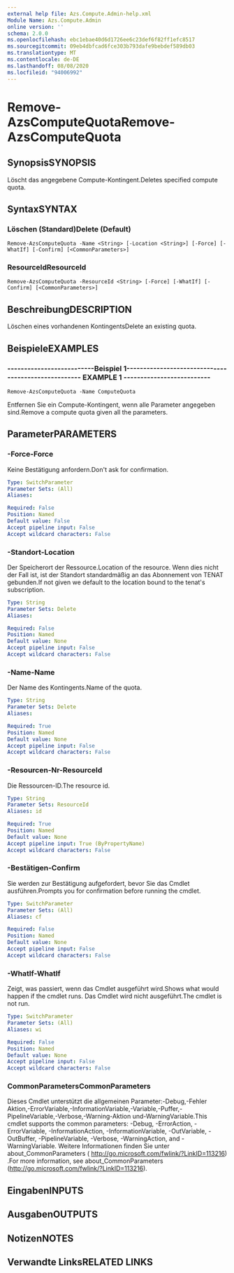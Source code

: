 ```yaml
---
external help file: Azs.Compute.Admin-help.xml
Module Name: Azs.Compute.Admin
online version: ''
schema: 2.0.0
ms.openlocfilehash: ebc1ebae40d6d1726ee6c23def6f82ff1efc8517
ms.sourcegitcommit: 09eb4dbfcad6fce303b793dafe9bebdef589db03
ms.translationtype: MT
ms.contentlocale: de-DE
ms.lasthandoff: 08/08/2020
ms.locfileid: "94006992"
---
```

# <span data-ttu-id="1f4e5-101">Remove-AzsComputeQuota</span><span class="sxs-lookup"><span data-stu-id="1f4e5-101">Remove-AzsComputeQuota</span></span>

## <span data-ttu-id="1f4e5-102">Synopsis</span><span class="sxs-lookup"><span data-stu-id="1f4e5-102">SYNOPSIS</span></span>
<span data-ttu-id="1f4e5-103">Löscht das angegebene Compute-Kontingent.</span><span class="sxs-lookup"><span data-stu-id="1f4e5-103">Deletes specified compute quota.</span></span>

## <span data-ttu-id="1f4e5-104">Syntax</span><span class="sxs-lookup"><span data-stu-id="1f4e5-104">SYNTAX</span></span>

### <span data-ttu-id="1f4e5-105">Löschen (Standard)</span><span class="sxs-lookup"><span data-stu-id="1f4e5-105">Delete (Default)</span></span>
```
Remove-AzsComputeQuota -Name <String> [-Location <String>] [-Force] [-WhatIf] [-Confirm] [<CommonParameters>]
```

### <span data-ttu-id="1f4e5-106">ResourceId</span><span class="sxs-lookup"><span data-stu-id="1f4e5-106">ResourceId</span></span>
```
Remove-AzsComputeQuota -ResourceId <String> [-Force] [-WhatIf] [-Confirm] [<CommonParameters>]
```

## <span data-ttu-id="1f4e5-107">Beschreibung</span><span class="sxs-lookup"><span data-stu-id="1f4e5-107">DESCRIPTION</span></span>
<span data-ttu-id="1f4e5-108">Löschen eines vorhandenen Kontingents</span><span class="sxs-lookup"><span data-stu-id="1f4e5-108">Delete an existing quota.</span></span>

## <span data-ttu-id="1f4e5-109">Beispiele</span><span class="sxs-lookup"><span data-stu-id="1f4e5-109">EXAMPLES</span></span>

### <span data-ttu-id="1f4e5-110">--------------------------Beispiel 1--------------------------</span><span class="sxs-lookup"><span data-stu-id="1f4e5-110">-------------------------- EXAMPLE 1 --------------------------</span></span>
```
Remove-AzsComputeQuota -Name ComputeQuota
```

<span data-ttu-id="1f4e5-111">Entfernen Sie ein Compute-Kontingent, wenn alle Parameter angegeben sind.</span><span class="sxs-lookup"><span data-stu-id="1f4e5-111">Remove a compute quota given all the parameters.</span></span>

## <span data-ttu-id="1f4e5-112">Parameter</span><span class="sxs-lookup"><span data-stu-id="1f4e5-112">PARAMETERS</span></span>

### <span data-ttu-id="1f4e5-113">-Force</span><span class="sxs-lookup"><span data-stu-id="1f4e5-113">-Force</span></span>
<span data-ttu-id="1f4e5-114">Keine Bestätigung anfordern.</span><span class="sxs-lookup"><span data-stu-id="1f4e5-114">Don't ask for confirmation.</span></span>

```yaml
Type: SwitchParameter
Parameter Sets: (All)
Aliases: 

Required: False
Position: Named
Default value: False
Accept pipeline input: False
Accept wildcard characters: False
```

### <span data-ttu-id="1f4e5-115">-Standort</span><span class="sxs-lookup"><span data-stu-id="1f4e5-115">-Location</span></span>
<span data-ttu-id="1f4e5-116">Der Speicherort der Ressource.</span><span class="sxs-lookup"><span data-stu-id="1f4e5-116">Location of the resource.</span></span> <span data-ttu-id="1f4e5-117">Wenn dies nicht der Fall ist, ist der Standort standardmäßig an das Abonnement von TENAT gebunden.</span><span class="sxs-lookup"><span data-stu-id="1f4e5-117">If not given we default to the location bound to the tenat's subscription.</span></span>

```yaml
Type: String
Parameter Sets: Delete
Aliases: 

Required: False
Position: Named
Default value: None
Accept pipeline input: False
Accept wildcard characters: False
```

### <span data-ttu-id="1f4e5-118">-Name</span><span class="sxs-lookup"><span data-stu-id="1f4e5-118">-Name</span></span>
<span data-ttu-id="1f4e5-119">Der Name des Kontingents.</span><span class="sxs-lookup"><span data-stu-id="1f4e5-119">Name of the quota.</span></span>

```yaml
Type: String
Parameter Sets: Delete
Aliases: 

Required: True
Position: Named
Default value: None
Accept pipeline input: False
Accept wildcard characters: False
```

### <span data-ttu-id="1f4e5-120">-Resourcen-Nr</span><span class="sxs-lookup"><span data-stu-id="1f4e5-120">-ResourceId</span></span>
<span data-ttu-id="1f4e5-121">Die Ressourcen-ID.</span><span class="sxs-lookup"><span data-stu-id="1f4e5-121">The resource id.</span></span>

```yaml
Type: String
Parameter Sets: ResourceId
Aliases: id

Required: True
Position: Named
Default value: None
Accept pipeline input: True (ByPropertyName)
Accept wildcard characters: False
```

### <span data-ttu-id="1f4e5-122">-Bestätigen</span><span class="sxs-lookup"><span data-stu-id="1f4e5-122">-Confirm</span></span>
<span data-ttu-id="1f4e5-123">Sie werden zur Bestätigung aufgefordert, bevor Sie das Cmdlet ausführen.</span><span class="sxs-lookup"><span data-stu-id="1f4e5-123">Prompts you for confirmation before running the cmdlet.</span></span>

```yaml
Type: SwitchParameter
Parameter Sets: (All)
Aliases: cf

Required: False
Position: Named
Default value: None
Accept pipeline input: False
Accept wildcard characters: False
```

### <span data-ttu-id="1f4e5-124">-WhatIf</span><span class="sxs-lookup"><span data-stu-id="1f4e5-124">-WhatIf</span></span>
<span data-ttu-id="1f4e5-125">Zeigt, was passiert, wenn das Cmdlet ausgeführt wird.</span><span class="sxs-lookup"><span data-stu-id="1f4e5-125">Shows what would happen if the cmdlet runs.</span></span>
<span data-ttu-id="1f4e5-126">Das Cmdlet wird nicht ausgeführt.</span><span class="sxs-lookup"><span data-stu-id="1f4e5-126">The cmdlet is not run.</span></span>

```yaml
Type: SwitchParameter
Parameter Sets: (All)
Aliases: wi

Required: False
Position: Named
Default value: None
Accept pipeline input: False
Accept wildcard characters: False
```

### <span data-ttu-id="1f4e5-127">CommonParameters</span><span class="sxs-lookup"><span data-stu-id="1f4e5-127">CommonParameters</span></span>
<span data-ttu-id="1f4e5-128">Dieses Cmdlet unterstützt die allgemeinen Parameter:-Debug,-Fehler Aktion,-ErrorVariable,-InformationVariable,-Variable,-Puffer,-PipelineVariable,-Verbose,-Warning-Aktion und-WarningVariable.</span><span class="sxs-lookup"><span data-stu-id="1f4e5-128">This cmdlet supports the common parameters: -Debug, -ErrorAction, -ErrorVariable, -InformationAction, -InformationVariable, -OutVariable, -OutBuffer, -PipelineVariable, -Verbose, -WarningAction, and -WarningVariable.</span></span> <span data-ttu-id="1f4e5-129">Weitere Informationen finden Sie unter about_CommonParameters ( http://go.microsoft.com/fwlink/?LinkID=113216) .</span><span class="sxs-lookup"><span data-stu-id="1f4e5-129">For more information, see about_CommonParameters (http://go.microsoft.com/fwlink/?LinkID=113216).</span></span>

## <span data-ttu-id="1f4e5-130">Eingaben</span><span class="sxs-lookup"><span data-stu-id="1f4e5-130">INPUTS</span></span>

## <span data-ttu-id="1f4e5-131">Ausgaben</span><span class="sxs-lookup"><span data-stu-id="1f4e5-131">OUTPUTS</span></span>

## <span data-ttu-id="1f4e5-132">Notizen</span><span class="sxs-lookup"><span data-stu-id="1f4e5-132">NOTES</span></span>

## <span data-ttu-id="1f4e5-133">Verwandte Links</span><span class="sxs-lookup"><span data-stu-id="1f4e5-133">RELATED LINKS</span></span>

